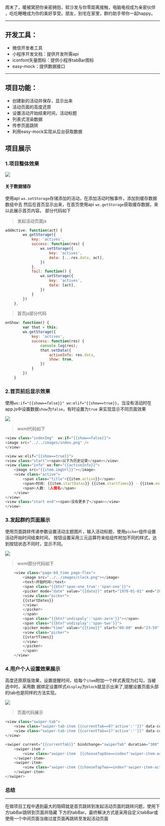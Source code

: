 周末了，暖被窝把你亲密拥抱，软沙发与你零距离接触，电脑电视成为亲密伙伴
，吃吃睡睡成为你的美好享受。朋友，别宅在家里，群约助手带你一起happy。

<hr>

## 开发工具：
- 微信开发者工具
- 小程序开发文档：提供开发所需api
- iconfont矢量图标：提供小程序tabBar图标
- easy-mock：提供数据接口


<hr>

## 项目功能：
- 创建新的活动并保存，显示出来
- 活动页面的高度还原
- 设置活动开始结束时间，活动标题
- 列表式渲染数据
- 传参页面跳转
- 利用easy-mock实现从后台获取数据


## 项目展示
### 1.项目整体效果
![](https://user-gold-cdn.xitu.io/2017/12/16/1605fb0ce07b8e13?w=289&h=504&f=gif&s=1862344)
#### 关于数据储存
使用api `wx.setStorage`存储添加的活动，在添加活动时触事件，添加到缓存数据数组中去
然后在首页显示出来，在首页使用api `wx.getStorage`获取缓存数据，来以此展示首页内容。
部分代码如下

> 发起活动页面js

``` javascript
addActive: function(act) {
        wx.getStorage({
            key: 'actives',
            success: function(res) {
                wx.setStorage({
                    key: 'actives',
                    data: [...res.data, act],
                })
            },
            fail: function() {
                wx.setStorage({
                    key: 'actives',
                    data: [act],
                })
            }
        })
    },

```
> 首页js部分代码

``` javascript
onShow: function() {
        var that = this;
        wx.getStorage({
            key: 'actives',
            success: function(res) {
                console.log(res);
                that.setData({
                    activeInfo: res.data,
                    show: true,
                })
            }
        })
    }
```


### 2.首页前后显示效果
使用`wx:if="{{show==false}}" wx:elif="{{show==true}}`，当没有活动时在app.js中设置数据`show`为`false`，有时设置为`true`
来实现显示不同页面效果

![](https://user-gold-cdn.xitu.io/2017/12/16/1605fb5273071071?w=289&h=504&f=gif&s=129360)
> wxml代码如下

``` javascript
<view class="indexImg"  wx:if="{{show==false}}">
<image src="../../images/index.png" />
</view>

<view wx:elif="{{show==true}}">
<view class="start"><span>以下为历史记录</span></view>
<view class="info" wx:for="{{activeInfo}}">
    <image src="{{item.imgUrl}}"></image>
    <view class="active">
        <span class="title">{{item.active}}</span>
        <span>时间: {{item.startDatas}} {{item.startTimes}} - {{item.endTimes}}</span>
        <span>人数: 1人报名</span>
    </view>
</view>
<view class="start end"><span>没有更多了</span></view>
</view>
```


### 3.发起群约页面展示

使用页面跳转传递参数设置活动主题图片，输入活动标题，使用`picker`组件设置活动开始时间结束时间，
按钮设置采用三元运算符来给组件附加不同的样式，达到按钮状态不同时，显示不同。

![](https://user-gold-cdn.xitu.io/2017/12/16/1605fc2fc673e317?w=289&h=504&f=gif&s=900625)
> wxml部分代码如下

``` javascript
    <view class="page-bd_time page-flex">
        <image src="../../images/clock.png"></image>
        <text>开始时间</text>
        <span class="{{btn?'span-one_true':'span-one'}}">
        <picker mode="date" value="{{date}}" start="1978-01-01" end="2017-12-23" bindchange="bindStartDateChange">  
        <view class="picker">
        {{startDates}}  
        </view>  
        </picker> 
        </span>
        <span class="{{btn?'undispaly':'span-zero'}}"></span>
        <span class="{{btn?'undisplay':'span-two'}}">
        <picker mode="time" value="{{time}}" start="00:00" end="23:59" bindchange="bindStartTimeChange">  
        <view class="picker"> 
        {{startTimes}}
        </view>  
        </picker>
        </span>
    </view>
```


### 4.用户个人设置效果展示
高度还原原版效果，设置提醒时间，给每个`item`附加一个样式表现为红勾，当被选中时，采用数
据绑定设置样式`display`为`block`就显示出来了,提醒设置页面头部的tab也是同样的方法实现。

![](https://user-gold-cdn.xitu.io/2017/12/16/1605fd008588fc04?w=289&h=504&f=gif&s=112261)

> 页面代码展示

``` javascript
<view class="swiper-tab">
    <view class="swiper-tab-item {{currentTab==0?'active':''}}" data-current="0" bindtap="clickTab">默认提醒</view>
    <view class="swiper-tab-item {{currentTab==1?'active':''}}" data-current="1" bindtap="clickTab">全天提醒</view>
</view>

<swiper current="{{currentTab}}" bindchange="swiperTab" duration="300" height="800rpx">
    <swiper-item >
        <view class="swiper-item  {{chooseTapOne==index?'swiper-item-active':''}}" wx:for="{{timeData_one}}" data-current="{{index}}" bindtap="clickTimeOne">{{item}}</view>
    </swiper-item>
    <swiper-item>
        <view class="swiper-item {{chooseTapTwo==index?'swiper-item-active':''}}" wx:for="{{timeData_two}}" data-current="{{index}}" bindtap="clickTimeTwo">{{item}}</view>
    </swiper-item>
</swiper>
```

### 总结
<hr>
在做项目工程中遇到最大的阻碍就是首页跳转到发起活动页面的跳转问题，使用下方tabBar跳转到页面并隐藏
下方的tabBar，最终解决方式是采用自定义tabBar或使用一个中间页面当做过度页面再跳转至发起活动页面



